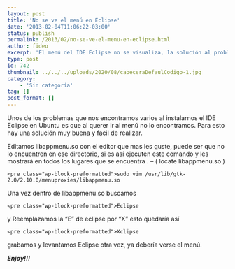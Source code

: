 ```yaml
---
layout: post
title: 'No se ve el menú en Eclipse'
date: '2013-02-04T11:06:22-03:00'
status: publish
permalink: /2013/02/no-se-ve-el-menu-en-eclipse.html
author: fideo
excerpt: 'El menú del IDE Eclipse no se visualiza, la solución al problema está acá.'
type: post
id: 742
thumbnail: ../../../uploads/2020/08/cabeceraDefaulCodigo-1.jpg
category:
    - 'Sin categoría'
tag: []
post_format: []
---
```

Unos de los problemas que nos encontramos varios al instalarnos el IDE Eclipse en Ubuntu es que al querer ir al menú no lo encontramos. Para esto hay una solución muy buena y facil de realizar.

Editamos libappmenu.so con el editor que mas les guste, puede ser que no lo encuentren en ese directorio, si es así ejecuten este comando y les mostrará en todos los lugares que se encuentra . – ( locate libappmenu.so )

```
<pre class="wp-block-preformatted">sudo vim /usr/lib/gtk-2.0/2.10.0/menuproxies/libappmenu.so
```

Una vez dentro de libappmenu.so buscamos

```
<pre class="wp-block-preformatted">Eclipse
```

y Reemplazamos la “E” de eclipse por “X” esto quedaría así

```
<pre class="wp-block-preformatted">Xclipse
```

grabamos y levantamos Eclipse otra vez, ya debería verse el menú.

***Enjoy!!!***
